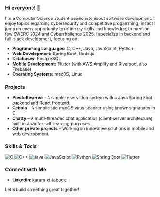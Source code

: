### Hi everyone! 👋

I'm a Computer Science student passionate about software development. I enjoy topics regarding cybersecurity and competitive progamming, in fact I jump on every opportunity to refine my skills and knowledge, to mention few SWERC 2024 and Cyberchallenge 2025. I specialize in backend and full-stack development, focusing on:

- **Programming Languages:** C, C++, Java, JavaScript, Python
- **Web Development:** Spring Boot, Node.js
- **Databases:** PostgreSQL
- **Mobile Development:** Flutter (with AWS Amplify and Riverpod, also Firebase)
- **Operating Systems:** macOS, Linux

### Projects
- **PrestoReserve** – A simple reservation system with a Java Spring Boot backend and React frontend.
- **Cebola** – A simplicistic macOS virus scanner using known signatures in C.
- **Chatty** – A multi-threaded chat application (client-server architecture) built in Java for self-learning purposes.
- **Other private projects** – Working on innovative solutions in mobile and web development.

### Skills & Tools
![C](https://img.shields.io/badge/-C-00599C?style=flat&logo=c&logoColor=white)
![C++](https://img.shields.io/badge/-C++-00599C?style=flat&logo=c%2B%2B&logoColor=white)
![Java](https://img.shields.io/badge/-Java-007396?style=flat&logo=java&logoColor=white)
![JavaScript](https://img.shields.io/badge/-JavaScript-F7DF1E?style=flat&logo=javascript&logoColor=black)
![Python](https://img.shields.io/badge/-Python-3776AB?style=flat&logo=python&logoColor=white)
![Spring Boot](https://img.shields.io/badge/-Spring%20Boot-6DB33F?style=flat&logo=spring&logoColor=white)
![Flutter](https://img.shields.io/badge/-Flutter-02569B?style=flat&logo=flutter&logoColor=white)

### Connect with Me
- **LinkedIn:** [karam-el-labadie](https://linkedin.com/in/karam-el-labadie)

Let's build something great together!
